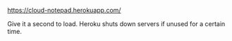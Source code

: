 https://cloud-notepad.herokuapp.com/


Give it a second to load. Heroku shuts down servers if unused for a certain time.
